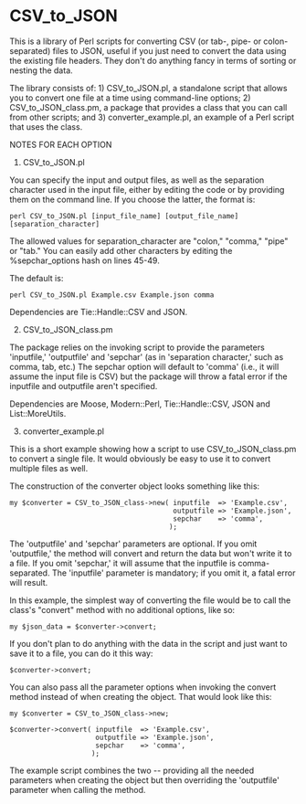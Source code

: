 CSV_to_JSON
===========

This is a library of Perl scripts for converting CSV (or tab-, pipe- or colon-separated) files to JSON, useful if you just need to convert the data using the existing file headers. They don't do anything fancy in terms of sorting or nesting the data.

The library consists of: 1) CSV_to_JSON.pl, a standalone script that allows you to convert one file at a time using command-line options; 2) CSV_to_JSON_class.pm, a package that provides a class that you can call from other scripts; and 3) converter_example.pl, an example of a Perl script that uses the class.


NOTES FOR EACH OPTION


1) CSV_to_JSON.pl

You can specify the input and output files, as well as the separation character used in the input file, either by editing the code or by providing them on the command line. If you choose the latter, the format is:

	perl CSV_to_JSON.pl [input_file_name] [output_file_name] [separation_character]
	
The allowed values for separation_character are "colon," "comma," "pipe" or "tab." You can easily add other characters by editing the %sepchar_options hash on lines 45-49.
	
The default is:

	perl CSV_to_JSON.pl Example.csv Example.json comma
	
Dependencies are Tie::Handle::CSV and JSON.


2) CSV_to_JSON_class.pm

The package relies on the invoking script to provide the parameters 'inputfile,' 'outputfile' and 'sepchar' (as in 'separation character,' such as comma, tab, etc.) The sepchar option will default to 'comma' (i.e., it will assume the input file is CSV) but the package will throw a fatal error if the inputfile and outputfile aren't specified.

Dependencies are Moose, Modern::Perl, Tie::Handle::CSV, JSON and List::MoreUtils.


3) converter_example.pl

This is a short example showing how a script to use CSV_to_JSON_class.pm to convert a single file. It would obviously be easy to use it to convert multiple files as well.

The construction of the converter object looks something like this:

	my $converter = CSV_to_JSON_class->new( inputfile  => 'Example.csv',
	                                        outputfile => 'Example.json',
                                            sepchar    => 'comma',
                                           );
                                           
The 'outputfile' and 'sepchar' parameters are optional. If you omit 'outputfile,' the method will convert and return the data but won't write it to a file. If you omit 'sepchar,' it will assume that the inputfile is comma-separated. The 'inputfile' parameter is mandatory; if you omit it, a fatal error will result. 

In this example, the simplest way of converting the file would be to call the class's "convert" method with no additional options, like so:

	my $json_data = $converter->convert;
	
If you don't plan to do anything with the data in the script and just want to save it to a file, you can do it this way:

	$converter->convert;
	
You can also pass all the parameter options when invoking the convert method instead of when creating the object. That would look like this:

	my $converter = CSV_to_JSON_class->new;
	
	$converter->convert( inputfile  => 'Example.csv',
	                     outputfile => 'Example.json',
                         sepchar    => 'comma',
                        );

The example script combines the two -- providing all the needed parameters when creating the object but then overriding the 'outputfile' parameter when calling the method.
